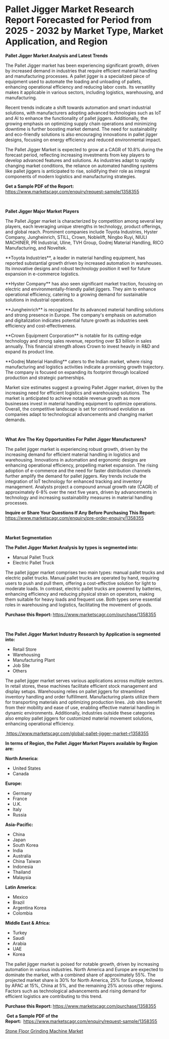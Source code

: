 <p><h1>Pallet Jigger Market Research Report Forecasted for Period from 2025 -  2032 by Market Type, Market Application, and Region</h1></p><p><strong>Pallet Jigger Market Analysis and Latest Trends</strong></p>
<p><p>The Pallet Jigger market has been experiencing significant growth, driven by increased demand in industries that require efficient material handling and manufacturing processes. A pallet jigger is a specialized piece of equipment used to automate the loading and unloading of pallets, enhancing operational efficiency and reducing labor costs. Its versatility makes it applicable in various sectors, including logistics, warehousing, and manufacturing.</p><p>Recent trends indicate a shift towards automation and smart industrial solutions, with manufacturers adopting advanced technologies such as IoT and AI to enhance the functionality of pallet jiggers. Additionally, the growing emphasis on optimizing supply chain operations and minimizing downtime is further boosting market demand. The need for sustainability and eco-friendly solutions is also encouraging innovations in pallet jigger designs, focusing on energy efficiency and reduced environmental impact.</p><p>The Pallet Jigger Market is expected to grow at a CAGR of 10.8% during the forecast period, reflecting increasing investments from key players to develop advanced features and solutions. As industries adapt to rapidly changing market conditions, the reliance on automated handling systems like pallet jiggers is anticipated to rise, solidifying their role as integral components of modern logistics and manufacturing strategies.</p></p>
<p><strong>Get a Sample PDF of the Report:&nbsp;</strong> <a href="https://www.marketscagr.com/enquiry/request-sample/1358355?utm_campaign=1889&utm_medium=2&utm_source=Github&utm_content=ia&utm_term=16022025&utm_id=pallet-jigger">https://www.marketscagr.com/enquiry/request-sample/1358355</a></p>
<p>&nbsp;</p>
<p><strong>Pallet Jigger Major Market Players</strong></p>
<p><p>The Pallet Jigger market is characterized by competition among several key players, each leveraging unique strengths in technology, product offerings, and global reach. Prominent companies include Toyota Industries, Hyster Company, Jungheinrich, STILL, Crown, Noblelift, Ningbo Ruyi, NIULI MACHINER, PR Industrial, Uline, TVH Group, Godrej Material Handling, RICO Manufacturing, and Noveltek.</p><p>**Toyota Industries**, a leader in material handling equipment, has reported substantial growth driven by increased automation in warehouses. Its innovative designs and robust technology position it well for future expansion in e-commerce logistics.</p><p>**Hyster Company** has also seen significant market traction, focusing on electric and environmentally-friendly pallet jiggers. They aim to enhance operational efficiency, catering to a growing demand for sustainable solutions in industrial operations.</p><p>**Jungheinrich** is recognized for its advanced material handling solutions and strong presence in Europe. The company's emphasis on automation and digitalization indicates potential future growth as industries seek efficiency and cost-effectiveness.</p><p>**Crown Equipment Corporation** is notable for its cutting-edge technology and strong sales revenue, reporting over $3 billion in sales annually. This financial strength allows Crown to invest heavily in R&D and expand its product line.</p><p>**Godrej Material Handling** caters to the Indian market, where rising manufacturing and logistics activities indicate a promising growth trajectory. The company is focused on expanding its footprint through localized production and strategic partnerships.</p><p>Market size estimates suggest a growing Pallet Jigger market, driven by the increasing need for efficient logistics and warehousing solutions. The market is anticipated to achieve notable revenue growth as more businesses invest in material handling equipment to optimize operations. Overall, the competitive landscape is set for continued evolution as companies adapt to technological advancements and changing market demands.</p></p>
<p>&nbsp;</p>
<p><strong>What Are The Key Opportunities For Pallet Jigger Manufacturers?</strong></p>
<p><p>The pallet jigger market is experiencing robust growth, driven by the increasing demand for efficient material handling in logistics and warehousing. Innovations in automation and ergonomic designs are enhancing operational efficiency, propelling market expansion. The rising adoption of e-commerce and the need for faster distribution channels further amplify the demand for pallet jiggers. Key trends include the integration of IoT technology for enhanced tracking and inventory management. Analysts project a compound annual growth rate (CAGR) of approximately 6-8% over the next five years, driven by advancements in technology and increasing sustainability measures in material handling processes.</p></p>
<p><strong>Inquire or Share Your Questions If Any Before Purchasing This Report:</strong> <a href="https://www.marketscagr.com/enquiry/pre-order-enquiry/1358355?utm_campaign=1889&utm_medium=2&utm_source=Github&utm_content=ia&utm_term=16022025&utm_id=pallet-jigger">https://www.marketscagr.com/enquiry/pre-order-enquiry/1358355</a></p>
<p>&nbsp;</p>
<p><strong>Market Segmentation</strong></p>
<p><strong>The Pallet Jigger Market Analysis by types is segmented into:</strong></p>
<p><ul><li>Manual Pallet Truck</li><li>Electric Pallet Truck</li></ul></p>
<p><p>The pallet jigger market comprises two main types: manual pallet trucks and electric pallet trucks. Manual pallet trucks are operated by hand, requiring users to push and pull them, offering a cost-effective solution for light to moderate loads. In contrast, electric pallet trucks are powered by batteries, enhancing efficiency and reducing physical strain on operators, making them suitable for heavy loads and frequent use. Both types serve essential roles in warehousing and logistics, facilitating the movement of goods.</p></p>
<p><strong>Purchase this Report:&nbsp;</strong><a href="https://www.marketscagr.com/purchase/1358355?utm_campaign=1889&utm_medium=2&utm_source=Github&utm_content=ia&utm_term=16022025&utm_id=pallet-jigger">https://www.marketscagr.com/purchase/1358355</a></p>
<p>&nbsp;</p>
<p><strong>The Pallet Jigger Market Industry Research by Application is segmented into:</strong></p>
<p><ul><li>Retail Store</li><li>Warehousing</li><li>Manufacturing Plant</li><li>Job Site</li><li>Others</li></ul></p>
<p><p>The pallet jigger market serves various applications across multiple sectors. In retail stores, these machines facilitate efficient stock management and display setups. Warehousing relies on pallet jiggers for streamlined inventory handling and order fulfillment. Manufacturing plants utilize them for transporting materials and optimizing production lines. Job sites benefit from their mobility and ease of use, enabling effective material handling in dynamic environments. Additionally, industries outside these categories also employ pallet jiggers for customized material movement solutions, enhancing operational efficiency.</p></p>
<p><a href="https://www.marketscagr.com/global-pallet-jigger-market-r1358355?utm_campaign=1889&utm_medium=2&utm_source=Github&utm_content=ia&utm_term=16022025&utm_id=pallet-jigger">&nbsp;https://www.marketscagr.com/global-pallet-jigger-market-r1358355</a></p>
<p><strong>In terms of Region, the Pallet Jigger Market Players available by Region are:</strong></p>
<p>
    <p> <strong> North America: </strong>
        <ul>
            <li>United States</li>
            <li>Canada</li>
        </ul>
        </p> 
    <p> <strong> Europe: </strong>
        <ul>
            <li>Germany</li>
            <li>France</li>
            <li>U.K.</li>
            <li>Italy</li>
            <li>Russia</li>
        </ul>
        </p> 
    <p> <strong> Asia-Pacific: </strong>
        <ul>
            <li>China</li>
            <li>Japan</li>
            <li>South Korea</li>
            <li>India</li>
            <li>Australia</li>
            <li>China Taiwan</li>
            <li>Indonesia</li>
            <li>Thailand</li>
            <li>Malaysia</li>
        </ul>
        </p> 
    <p> <strong> Latin America: </strong>
        <ul>
            <li>Mexico</li>
            <li>Brazil</li>
            <li>Argentina Korea</li>
            <li>Colombia</li>
        </ul>
        </p> 
    <p> <strong> Middle East & Africa: </strong>
        <ul>
            <li>Turkey</li>
            <li>Saudi</li>
            <li>Arabia</li>
            <li>UAE</li>
            <li>Korea</li>
        </ul>
    </p>
    </p>
<p><p>The pallet jigger market is poised for notable growth, driven by increasing automation in various industries. North America and Europe are expected to dominate the market, with a combined share of approximately 55%. The projected market share is 30% for North America, 25% for Europe, followed by APAC at 15%, China at 5%, and the remaining 25% across other regions. Factors such as technological advancements and rising demand for efficient logistics are contributing to this trend.</p></p>
<p><strong>Purchase this Report: </strong><a href="https://www.marketscagr.com/purchase/1358355?utm_campaign=1889&utm_medium=2&utm_source=Github&utm_content=ia&utm_term=16022025&utm_id=pallet-jigger">https://www.marketscagr.com/purchase/1358355</a></p>
<p>&nbsp;<strong>Get a Sample PDF of the Report:&nbsp;&nbsp;</strong><a href="https://www.marketscagr.com/enquiry/request-sample/1358355?utm_campaign=1889&utm_medium=2&utm_source=Github&utm_content=ia&utm_term=16022025&utm_id=pallet-jigger">https://www.marketscagr.com/enquiry/request-sample/1358355</a></p>
<p><strong></strong></p>
<p><p><a href="https://github.com/globismark/Market-Research-Report-List-6/blob/main/stone-floor-grinding-machine-market.md?utm_campaign=1889&utm_medium=2&utm_source=Github&utm_content=ia&utm_term=16022025&utm_id=pallet-jigger">Stone Floor Grinding Machine Market</a></p></p>